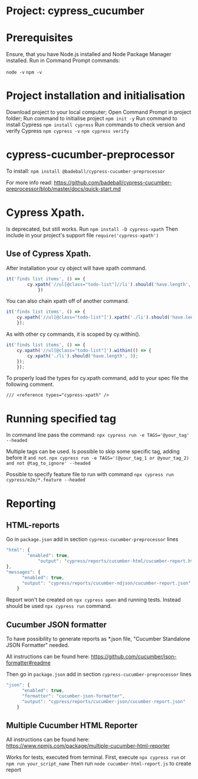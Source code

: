 # Project: cypress_cucumber

# Prerequisites
Ensure, that you have Node.js installed and Node Package Manager installed. Run in Command Prompt commands:

`node -v`
`npm -v`

# Project installation and initialisation

Download project to your local computer;
Open Command Prompt in project folder;
Run command to initialise project
`npm init -y`
Run command to install Cypress
`npm install cypress`
Run commands to check version and verify Cypress
`npm cypress -v`
`npm cypress verify`

# cypress-cucumber-preprocessor

To install:
`npm install @badeball/cypress-cucumber-preprocessor`

For more info read: https://github.com/badeball/cypress-cucumber-preprocessor/blob/master/docs/quick-start.md

# Cypress Xpath.
Is deprecated, but still works.
Run
`npm install -D cypress-xpath`
Then include in your project's support file
`require('cypress-xpath')`

## Use of Cypress Xpath.

After installation your cy object will have xpath command.

```javascript
it('finds list items', () => { 
        cy.xpath('//ul[@class="todo-list"]//li').should('have.length', 3);
            })
```

You can also chain xpath off of another command.

```javascript
it('finds list items', () => {
    cy.xpath('//ul[@class="todo-list"]').xpath('./li').should('have.length', 3);
    });
```

As with other cy commands, it is scoped by cy.within().

```javascript
it('finds list items', () => {
    cy.xpath('//ul[@class="todo-list"]').within(() => {
        cy.xpath('./li').should('have.length', 3);
    });
    });
```

To properly load the types for cy.xpath command, add to your spec file the following comment.

`/// <reference types="cypress-xpath" />`

# Running specified tag

In command line pass the command:
 `npx cypress run -e TAGS='@your_tag' --headed`

Multiple tags can be used. Is possible to skip some specific tag, adding before it `and not`. 
`npx cypress run -e TAGS='(@your_tag_1 or @your_tag_2) and not @tag_to_ignore' --headed`

Possible to specify feature file to run with command
`npx cypress run cypress/e2e/*.feature --headed`

# Reporting

## HTML-reports

Go in `package.json` 
add in section `cypress-cucumber-preprocessor` lines

```javascript
"html": {
        "enabled": true,
            "output": "cypress/reports/cucumber-html/cucumber-report.html"
},
"messages": {
      "enabled": true,
      "output": "cypress/reports/cucumber-ndjson/cucumber-report.json"
    }
```

Report won't be created on `npx cypress open` and running tests. Instead should be used `npx cypress run` command.

## Cucumber JSON formatter

To have possibility to generate reports as *.json file, "Cucumber Standalone JSON Formatter" needed.

All instructions can be found here: https://github.com/cucumber/json-formatter#readme

Then go in `package.json` 
add in section `cypress-cucumber-preprocessor` lines

```javascript
"json": {
      "enabled": true,
      "formatter": "cucumber-json-formatter",
      "output": "cypress/reports/cucumber-json/cucumber-report.json"
    }
```

## Multiple Cucumber HTML Reporter

All instructions can be found here: https://www.npmjs.com/package/multiple-cucumber-html-reporter

Works for tests, executed from terminal. First, execute
`npx cypress run` or `npm run your_script_name`
Then run
`node cucumber-html-report.js` to create report